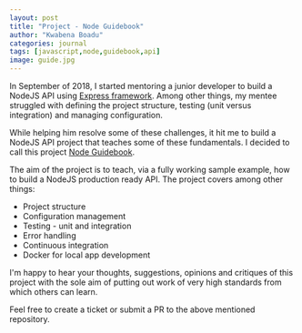 ```yaml
---
layout: post
title: "Project - Node Guidebook"
author: "Kwabena Boadu"
categories: journal
tags: [javascript,node,guidebook,api]
image: guide.jpg
---
```


In September of 2018, I started mentoring a junior developer to build a NodeJS API using [Express framework](https://expressjs.com). Among other things, my mentee struggled with defining the project structure, testing (unit versus integration) and managing configuration.

While helping him resolve some of these challenges, it hit me to build a NodeJS API project that teaches some of these fundamentals. I decided to call this project [Node Guidebook](https://github.com/biblicalph/guidebook).

The aim of the project is to teach, via a fully working sample example, how to build a NodeJS production ready API. The project covers among other things:

* Project structure
* Configuration management
* Testing - unit and integration
* Error handling
* Continuous integration
* Docker for local app development

I'm happy to hear your thoughts, suggestions, opinions and critiques of this project with the sole aim of putting out work of very high standards from which others can learn.

Feel free to create a ticket or submit a PR to the above mentioned repository.